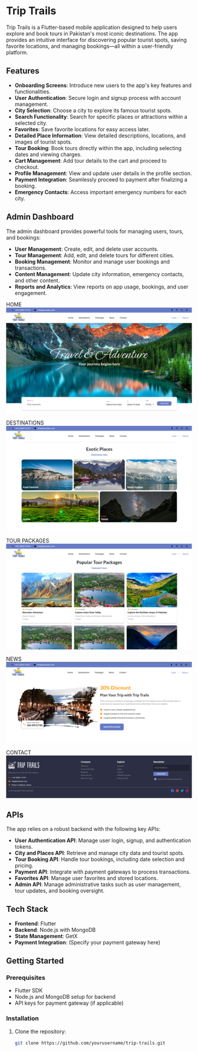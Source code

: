 # Trip Trails

Trip Trails is a Flutter-based mobile application designed to help users explore and book tours in Pakistan's most iconic destinations. The app provides an intuitive interface for discovering popular tourist spots, saving favorite locations, and managing bookings—all within a user-friendly platform.

## Features

- **Onboarding Screens**: Introduce new users to the app's key features and functionalities.
- **User Authentication**: Secure login and signup process with account management.
- **City Selection**: Choose a city to explore its famous tourist spots.
- **Search Functionality**: Search for specific places or attractions within a selected city.
- **Favorites**: Save favorite locations for easy access later.
- **Detailed Place Information**: View detailed descriptions, locations, and images of tourist spots.
- **Tour Booking**: Book tours directly within the app, including selecting dates and viewing charges.
- **Cart Management**: Add tour details to the cart and proceed to checkout.
- **Profile Management**: View and update user details in the profile section.
- **Payment Integration**: Seamlessly proceed to payment after finalizing a booking.
- **Emergency Contacts**: Access important emergency numbers for each city.

## Admin Dashboard

The admin dashboard provides powerful tools for managing users, tours, and bookings:

- **User Management**: Create, edit, and delete user accounts.
- **Tour Management**: Add, edit, and delete tours for different cities.
- **Booking Management**: Monitor and manage user bookings and transactions.
- **Content Management**: Update city information, emergency contacts, and other content.
- **Reports and Analytics**: View reports on app usage, bookings, and user engagement.

HOME
![img.png](img.png)

DESTINATIONS
![img_1.png](img_1.png)

TOUR PACKAGES
![img_2.png](img_2.png)

NEWS
![img_3.png](img_3.png)

CONTACT
![img_4.png](img_4.png)

## APIs

The app relies on a robust backend with the following key APIs:

- **User Authentication API**: Manage user login, signup, and authentication tokens.
- **City and Places API**: Retrieve and manage city data and tourist spots.
- **Tour Booking API**: Handle tour bookings, including date selection and pricing.
- **Payment API**: Integrate with payment gateways to process transactions.
- **Favorites API**: Manage user favorites and stored locations.
- **Admin API**: Manage administrative tasks such as user management, tour updates, and booking oversight.

## Tech Stack

- **Frontend**: Flutter
- **Backend**: Node.js with MongoDB
- **State Management**: GetX
- **Payment Integration**: (Specify your payment gateway here)

## Getting Started

### Prerequisites

- Flutter SDK
- Node.js and MongoDB setup for backend
- API keys for payment gateway (if applicable)

### Installation

1. Clone the repository:
   ```bash
   git clone https://github.com/yourusername/trip-trails.git

